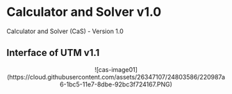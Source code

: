 # Calculator and Solver v1.0
Calculator and Solver (CaS) - Version 1.0

## Interface of UTM v1.1
<p align="center">
![cas-image01](https://cloud.githubusercontent.com/assets/26347107/24803586/220987a6-1bc5-11e7-8dbe-92bc3f724167.PNG)
</p>
